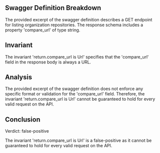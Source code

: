 ## Swagger Definition Breakdown

The provided excerpt of the swagger definition describes a GET endpoint for listing organization repositories. The response schema includes a property 'compare_url' of type string.

## Invariant

The invariant 'return.compare_url is Url' specifies that the 'compare_url' field in the response body is always a URL.

## Analysis

The provided excerpt of the swagger definition does not enforce any specific format or validation for the 'compare_url' field. Therefore, the invariant 'return.compare_url is Url' cannot be guaranteed to hold for every valid request on the API.

## Conclusion

Verdict: false-positive

The invariant 'return.compare_url is Url' is a false-positive as it cannot be guaranteed to hold for every valid request on the API.
